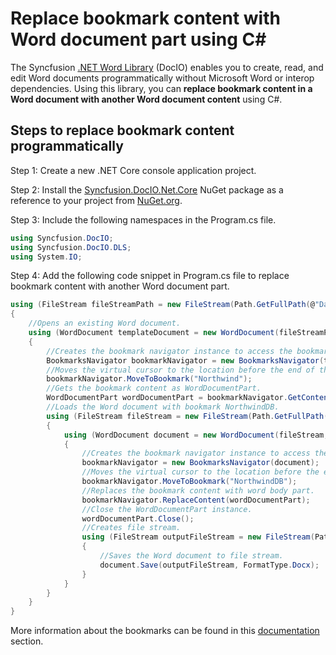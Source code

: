 # Replace bookmark content with Word document part using C#

The Syncfusion [.NET Word Library](https://www.syncfusion.com/document-processing/word-framework/net/word-library) (DocIO) enables you to create, read, and edit Word documents programmatically without Microsoft Word or interop dependencies. Using this library, you can **replace bookmark content in a Word document with another Word document content** using C#.

## Steps to replace bookmark content programmatically

Step 1: Create a new .NET Core console application project.

Step 2: Install the [Syncfusion.DocIO.Net.Core](https://www.nuget.org/packages/Syncfusion.DocIO.Net.Core) NuGet package as a reference to your project from [NuGet.org](https://www.nuget.org/).

Step 3: Include the following namespaces in the Program.cs file.

```csharp
using Syncfusion.DocIO; 
using Syncfusion.DocIO.DLS;
using System.IO;
```

Step 4: Add the following code snippet in Program.cs file to replace bookmark content with another Word document part.

```csharp
using (FileStream fileStreamPath = new FileStream(Path.GetFullPath(@"Data/Template.docx"), FileMode.Open, FileAccess.Read, FileShare.ReadWrite))
{
    //Opens an existing Word document.
    using (WordDocument templateDocument = new WordDocument(fileStreamPath, FormatType.Automatic))
    {
        //Creates the bookmark navigator instance to access the bookmark.
        BookmarksNavigator bookmarkNavigator = new BookmarksNavigator(templateDocument);
        //Moves the virtual cursor to the location before the end of the bookmark "Northwind".
        bookmarkNavigator.MoveToBookmark("Northwind");
        //Gets the bookmark content as WordDocumentPart.
        WordDocumentPart wordDocumentPart = bookmarkNavigator.GetContent();
        //Loads the Word document with bookmark NorthwindDB.
        using (FileStream fileStream = new FileStream(Path.GetFullPath(@"Data/Bookmarks.docx"), FileMode.Open, FileAccess.Read, FileShare.ReadWrite))
        {
            using (WordDocument document = new WordDocument(fileStream, FormatType.Docx))
            {
                //Creates the bookmark navigator instance to access the bookmark.
                bookmarkNavigator = new BookmarksNavigator(document);
                //Moves the virtual cursor to the location before the end of the bookmark "NorthwindDB".
                bookmarkNavigator.MoveToBookmark("NorthwindDB");
                //Replaces the bookmark content with word body part.
                bookmarkNavigator.ReplaceContent(wordDocumentPart);
                //Close the WordDocumentPart instance.
                wordDocumentPart.Close();
                //Creates file stream.
                using (FileStream outputFileStream = new FileStream(Path.GetFullPath(@"Output/Output.docx"), FileMode.Create, FileAccess.ReadWrite))
                {
                    //Saves the Word document to file stream.
                    document.Save(outputFileStream, FormatType.Docx);
                }
            }
        }
    }
}
```

More information about the bookmarks can be found in this [documentation](https://help.syncfusion.com/document-processing/word/word-library/net/working-with-bookmarks) section.